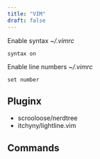 ```yaml
---
title: "VIM"
draft: false
---
```


Enable syntax
_~/.vimrc_

```text
syntax on
```

Enable line numbers
_~/.vimrc_

```text
set number
```

## Pluginx

* scrooloose/nerdtree
* itchyny/lightline.vim

## Commands
